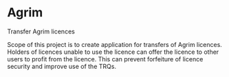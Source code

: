 # Agrim
Transfer Agrim licences

Scope of this project is to create application for transfers of Agrim licences. Holders of licences unable to use the licence can offer the licence to other users to profit from the licence. This can prevent forfeiture of licence security and improve use of the TRQs. 

